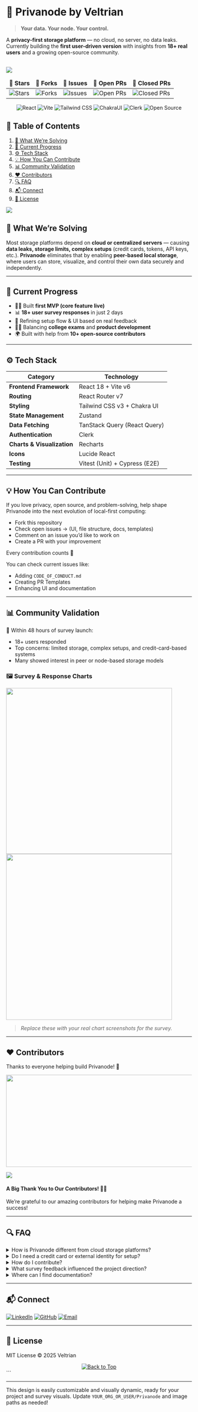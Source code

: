 # 🚀 Privanode by Veltrian
> **Your data. Your node. Your control.**

A **privacy-first storage platform** — no cloud, no server, no data leaks.
Currently building the **first user-driven version** with insights from **18+ real users** and a growing open-source community.

<br/>
  <img src="https://raw.githubusercontent.com/andreasbm/readme/master/assets/lines/rainbow.png"/>
<br/>

<div align="center">
  <table align="center">
    <thead align="center">
      <tr>
        <td><b>🌟 Stars</b></td>
        <td><b>🍴 Forks</b></td>
        <td><b>🐛 Issues</b></td>
        <td><b>🔔 Open PRs</b></td>
        <td><b>🔕 Closed PRs</b></td>
      </tr>
    </thead>
    <tbody>
      <tr>
        <td><img alt="Stars" src="https://img.shields.io/github/stars/YOUR_ORG_OR_USER/Privanode?style=flat&logo=github" /></td>
        <td><img alt="Forks" src="https://img.shields.io/github/forks/YOUR_ORG_OR_USER/Privanode?style=flat&logo=github" /></td>
        <td><img alt="Issues" src="https://img.shields.io/github/issues/YOUR_ORG_OR_USER/Privanode?style=flat&logo=github" /></td>
        <td><img alt="Open PRs" src="https://img.shields.io/github/issues-pr/YOUR_ORG_OR_USER/Privanode?style=flat&logo=github" /></td>
        <td><img alt="Closed PRs" src="https://img.shields.io/github/issues-pr-closed/YOUR_ORG_OR_USER/Privanode?style=flat&color=critical&logo=github" /></td>
      </tr>
    </tbody>
  </table>

  <!-- Tech stack badges -->
  ![React](https://img.shields.io/badge/React-18-blue?style=for-the-badge&logo=react)
  ![Vite](https://img.shields.io/badge/Vite-6-yellow?style=for-the-badge&logo=vite)
  ![Tailwind CSS](https://img.shields.io/badge/TailwindCSS-3-38b2ac?style=for-the-badge&logo=tailwindcss)
  ![ChakraUI](https://img.shields.io/badge/ChakraUI-v2-63B3ED?style=for-the-badge&logo=chakraui)
  ![Clerk](https://img.shields.io/badge/Clerk-auth-green?style=for-the-badge&logo=clerk)
  ![Open Source](https://img.shields.io/badge/Open%20Source-blueviolet?style=for-the-badge&logo=github)

</div>


## 📑 Table of Contents
1. [🧠 What We’re Solving](#-what-were-solving)
2. [🧩 Current Progress](#-current-progress)
3. [⚙️ Tech Stack](#️-tech-stack)
4. [💡 How You Can Contribute](#-how-you-can-contribute)
5. [📊 Community Validation](#-community-validation)
6. [❤️ Contributors](#-contributors)
7. [🔍 FAQ](#-faq)
8. [📬 Connect](#-connect)
9. [🌈 License](#-license)

<img src="https://raw.githubusercontent.com/andreasbm/readme/master/assets/lines/rainbow.png"/>

## 🧠 What We’re Solving

Most storage platforms depend on **cloud or centralized servers** —
causing **data leaks, storage limits, complex setups** (credit cards, tokens, API keys, etc.).
**Privanode** eliminates that by enabling **peer-based local storage**,
where users can store, visualize, and control their own data securely and independently.

---

## 🧩 Current Progress

- 🧑‍💻 Built **first MVP (core feature live)**
- 📊 **18+ user survey responses** in just 2 days
- 💬 Refining setup flow & UI based on real feedback
- 🧑‍🎓 Balancing **college exams** and **product development**
- 🌍 Built with help from **10+ open-source contributors**

---

## ⚙️ Tech Stack

| Category                 | Technology                         |
|--------------------------|------------------------------------|
| **Frontend Framework**   | React 18 + Vite v6                 |
| **Routing**              | React Router v7                    |
| **Styling**              | Tailwind CSS v3 + Chakra UI        |
| **State Management**     | Zustand                            |
| **Data Fetching**        | TanStack Query (React Query)       |
| **Authentication**       | Clerk                              |
| **Charts & Visualization**| Recharts                          |
| **Icons**                | Lucide React                       |
| **Testing**              | Vitest (Unit) + Cypress (E2E)      |

---

## 💡 How You Can Contribute

If you love privacy, open source, and problem-solving, help shape Privanode into the next evolution of local-first computing:

- Fork this repository
- Check open issues → (UI, file structure, docs, templates)
- Comment on an issue you’d like to work on
- Create a PR with your improvement

Every contribution counts 💙

You can check current issues like:
- Adding `CODE_OF_CONDUCT.md`
- Creating PR Templates
- Enhancing UI and documentation

---

## 📊 Community Validation

💬 Within 48 hours of survey launch:
- 18+ users responded
- Top concerns: limited storage, complex setups, and credit-card-based systems
- Many showed interest in peer or node-based storage models

### 🖼️ Survey & Response Charts

<img src="./assets/survey-chart-1.png" width="450"/>
<img src="./assets/survey-chart-2.png" width="450"/>

> *Replace these with your real chart screenshots for the survey.*

---

## ❤️ Contributors

Thanks to everyone helping build Privanode! 🎉

<p align="center">
    <img src="https://api.vaunt.dev/v1/github/entities/YOUR_ORG_OR_USER/repositories/Privanode/contributors?format=svg&limit=54" width="700" height="250" />
</p>

<a href="https://github.com/YOUR_ORG_OR_USER/Privanode/graphs/contributors">
  <img src="https://contrib.rocks/image?repo=YOUR_ORG_OR_USER/Privanode" />
</a>

#### A Big Thank You to Our Contributors! 🎉👏

We’re grateful to our amazing contributors for helping make Privanode a success!

---

## 🔍 FAQ

<details>
<summary>How is Privanode different from cloud storage platforms?</summary>

Privanode operates on a **local-first, peer-driven architecture** so your data never leaves your control unless you want it to. No cloud, no third-party APIs, no centralized leaks.
</details>

<details>
<summary>Do I need a credit card or external identity for setup?</summary>

No! Privanode avoids credit-card-based systems and external tokens entirely. Onboarding is simple and private.
</details>

<details>
<summary>How do I contribute?</summary>

Just pick an issue, fork the repo, and send a PR. See [How You Can Contribute](#-how-you-can-contribute) for steps!
</details>

<details>
<summary>What survey feedback influenced the project direction?</summary>

Our **first 18+ users** highlighted pain points in cloud systems, setup complexity, and data privacy, leading to peer/node-based storage as our core solution. See charts above!
</details>

<details>
<summary>Where can I find documentation?</summary>

Check the `/docs/` folder, README badges, and open GitHub issues for everything from setup to API usage.
</details>

---

## 📬 Connect

[![LinkedIn](https://img.shields.io/badge/LinkedIn-0077B5?style=flat-square&logo=linkedin&logoColor=white)](https://linkedin.com/in/salonijoshi2006)
[![GitHub](https://img.shields.io/badge/GitHub-181717?style=flat-square&logo=github&logoColor=white)](https://github.com/salonijoshi1980)
[![Email](https://img.shields.io/badge/Email-D14836?style=flat-square&logo=gmail&logoColor=white)](mailto:your@email.com)

---

## 🌈 License

MIT License © 2025 Veltrian

<div align="center">
    <a href="#top">
        <img src="https://img.shields.io/badge/Back%20to%20Top-000000?style=for-the-badge&logo=github&logoColor=white" alt="Back to Top">
    </a>
</div>
```

***

This design is easily customizable and visually dynamic, ready for your project and survey visuals. Update `YOUR_ORG_OR_USER/Privanode` and image paths as needed!

